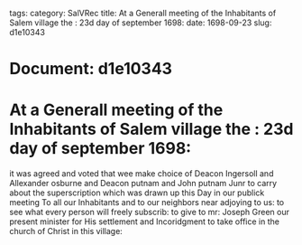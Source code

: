tags: 
category: SalVRec
title: At a Generall meeting of the Inhabitants of Salem village the : 23d day of september 1698:
date: 1698-09-23
slug: d1e10343




# Document: d1e10343


# At a Generall meeting of the Inhabitants of Salem village the : 23d day of september 1698: 

it was agreed and voted that wee make choice of Deacon Ingersoll and Allexander osburne and Deacon putnam and John putnam Junr to carry about the superscription which was drawn up this Day in our publick meeting To all our Inhabitants and to our neighbors near adjoying to us: to see what every person will freely subscrib: to give to mr: Joseph Green our present minister for His settlement and Incoridgment to take office in the church of Christ in this village:

